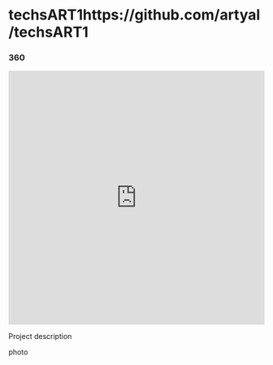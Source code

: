 # techsART1https://github.com/artyal/techsART1

### 360

<iframe src="https://teliportme.com/embed/1447255?ar=-10&sfc=t&lp=lt" frameBorder="0" scrolling="no" height="500" width="100%" allowfullscreen></iframe>


Project description

photo 
